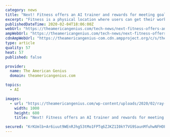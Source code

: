 ```yaml
---
category: news
title: "Next! Fitness offers an AI trainer and rewards for meeting goals"
excerpt: "Fitness is a physical location where users can get their workouts in under the guidance of an AI trainer. The entire gym is outfitted with smart mirrors, sensors, and cameras that track your workout from start to finish. The gym also has in-house scanners that can be used to track your progress over time by measuring your muscle, fat ..."
publishedDateTime: 2020-02-04T18:06:00Z
webUrl: "https://theamericangenius.com/tech-news/next-fitness-offers-an-ai-trainer-and-rewards-for-meeting-goals/"
ampWebUrl: "https://theamericangenius.com/tech-news/next-fitness-offers-an-ai-trainer-and-rewards-for-meeting-goals/amp/"
cdnAmpWebUrl: "https://theamericangenius-com.cdn.ampproject.org/c/s/theamericangenius.com/tech-news/next-fitness-offers-an-ai-trainer-and-rewards-for-meeting-goals/amp/"
type: article
quality: 57
heat: 57
published: false

provider:
  name: The American Genius
  domain: theamericangenius.com

topics:
  - AI

images:
  - url: "https://theamericangenius.com/wp-content/uploads/2020/02/ray-rui-SyzQ5aByJnE-unsplash-1-1000x600.jpg"
    width: 1000
    height: 600
    title: "Next! Fitness offers an AI trainer and rewards for meeting goals"

secured: "KrKUmlb+Ar6iuut9WEnRJhg53tMo1FPTq6ZJKZ1I0kY7VG9SaunMfuhwNFHOFKVxzncoudvRbQyKv1C8Vela1ue8vigT/aGMY7l0d6oxquaBBOpK371LO6Qp8sXBKi8ZjSAek3eswDDLPHizP8zak8MdfVgTW0XQRNtaVzey+Y8DhV6A397GZscKyKek/a+5wbG0ngmMV/vxYPWpQEsDme4jBDC6dJrnfRF1bnefvfJdkdMwAe+sECwimljtJeIYCukR46vOBmNUCQ+dtVUpKgb8QNcFIgINzUwKIUcKcqEdacERScgK58LMKM+27l8E;pxLhLxJfw26C6iC2gV0FCA=="
---
```


